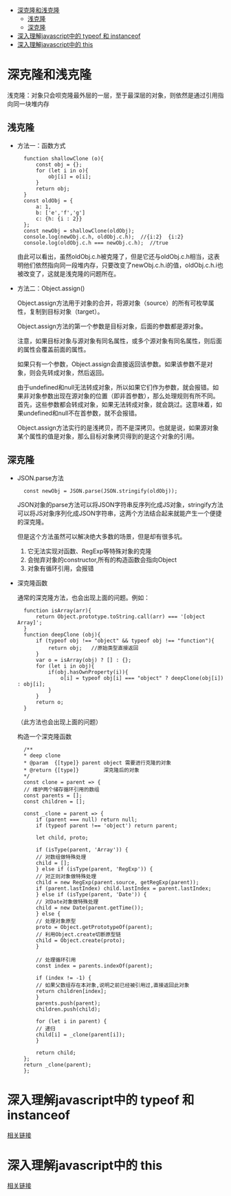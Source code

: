 - [深克隆和浅克隆](#%E6%B7%B1%E5%85%8B%E9%9A%86%E5%92%8C%E6%B5%85%E5%85%8B%E9%9A%86)
    - [浅克隆](#%E6%B5%85%E5%85%8B%E9%9A%86)
    - [深克隆](#%E6%B7%B1%E5%85%8B%E9%9A%86)
- [深入理解javascript中的 typeof 和 instanceof](#%E6%B7%B1%E5%85%A5%E7%90%86%E8%A7%A3javascript%E4%B8%AD%E7%9A%84-typeof-%E5%92%8C-instanceof)
- [深入理解javascript中的 this](#%E6%B7%B1%E5%85%A5%E7%90%86%E8%A7%A3javascript%E4%B8%AD%E7%9A%84-this)

# 深克隆和浅克隆

浅克隆：对象只会呗克隆最外层的一层，至于最深层的对象，则依然是通过引用指向同一块堆内存

## 浅克隆

* 方法一：函数方式

        function shallowClone (o){
            const obj = {};
            for (let i in o){
                obj[i] = o[i];
            }
            return obj;
        }
        const oldObj = {
            a: 1,
            b: ['e','f','g']
            c: {h: {i : 2}}
        };
        const newObj = shallowClone(oldObj);
        console.log(newObj.c.h, oldObj.c.h);  //{i:2}  {i:2}
        console.log(oldObj.c.h === newObj.c.h);  //true

    由此可以看出，虽然oldObj.c.h被克隆了，但是它还与oldObj.c.h相当，这表明他们依然指向同一段堆内存，只要改变了newObj.c.h.i的值，oldObj.c.h.i也被改变了，这就是浅克隆的问题所在。

* 方法二：Object.assign()

    Object.assign方法用于对象的合并，将源对象（source）的所有可枚举属性，复制到目标对象（target）。

    Object.assign方法的第一个参数是目标对象，后面的参数都是源对象。

    注意，如果目标对象与源对象有同名属性，或多个源对象有同名属性，则后面的属性会覆盖前面的属性。

    如果只有一个参数，Object.assign会直接返回该参数。如果该参数不是对象，则会先转成对象，然后返回。

    由于undefined和null无法转成对象，所以如果它们作为参数，就会报错。如果非对象参数出现在源对象的位置（即非首参数），那么处理规则有所不同。首先，这些参数都会转成对象，如果无法转成对象，就会跳过。这意味着，如果undefined和null不在首参数，就不会报错。

    Object.assign方法实行的是浅拷贝，而不是深拷贝。也就是说，如果源对象某个属性的值是对象，那么目标对象拷贝得到的是这个对象的引用。

## 深克隆

* JSON.parse方法

        const newObj = JSON.parse(JSON.stringify(oldObj));

    JSON对象的parse方法可以将JSON字符串反序列化成JS对象，stringify方法可以将JS对象序列化成JSON字符串，这两个方法结合起来就能产生一个便捷的深克隆。

    但是这个方法虽然可以解决绝大多数的场景，但是却有很多坑。

    1. 它无法实现对函数、RegExp等特殊对象的克隆
    2. 会抛弃对象的constructor,所有的构造函数会指向Object
    3. 对象有循环引用，会报错

* 深克隆函数

    通常的深克隆方法，也会出现上面的问题。例如：

        function isArray(arr){
            return Object.prototype.toString.call(arr) === '[object Array]';
        }
        function deepClone (obj){
            if (typeof obj !== "object" && typeof obj !== "function"){
                return obj;   //原始类型直接返回
            }
            var o = isArray(obj) ? [] : {};
            for (let i in obj){
                if(obj.hasOwnProperty(i)){
                    o[i] = typeof obj[i] === "object" ? deepClone(obj[i]) : obj[i];
                }
            }
            return o;
        }

    （此方法也会出现上面的问题）

    构造一个深克隆函数

        /**
        * deep clone
        * @param  {[type]} parent object 需要进行克隆的对象
        * @return {[type]}        深克隆后的对象
        */
        const clone = parent => {
        // 维护两个储存循环引用的数组
        const parents = [];
        const children = [];

        const _clone = parent => {
            if (parent === null) return null;
            if (typeof parent !== 'object') return parent;

            let child, proto;

            if (isType(parent, 'Array')) {
            // 对数组做特殊处理
            child = [];
            } else if (isType(parent, 'RegExp')) {
            // 对正则对象做特殊处理
            child = new RegExp(parent.source, getRegExp(parent));
            if (parent.lastIndex) child.lastIndex = parent.lastIndex;
            } else if (isType(parent, 'Date')) {
            // 对Date对象做特殊处理
            child = new Date(parent.getTime());
            } else {
            // 处理对象原型
            proto = Object.getPrototypeOf(parent);
            // 利用Object.create切断原型链
            child = Object.create(proto);
            }

            // 处理循环引用
            const index = parents.indexOf(parent);

            if (index != -1) {
            // 如果父数组存在本对象,说明之前已经被引用过,直接返回此对象
            return children[index];
            }
            parents.push(parent);
            children.push(child);

            for (let i in parent) {
            // 递归
            child[i] = _clone(parent[i]);
            }

            return child;
        };
        return _clone(parent);
        };

# 深入理解javascript中的 typeof 和 instanceof

[相关链接](https://blog.csdn.net/mevicky/article/details/50353881)

# 深入理解javascript中的 this

[相关链接](https://blog.csdn.net/mevicky/article/details/46659273)
